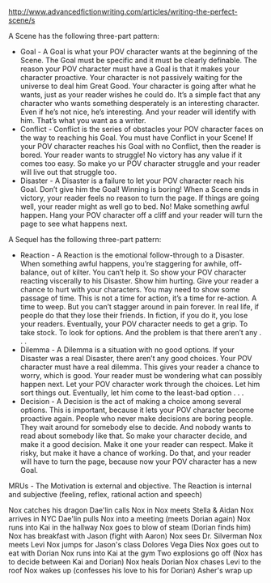 http://www.advancedfictionwriting.com/articles/writing-the-perfect-scene/s

A Scene has the following three-part pattern:
* Goal - A Goal is what your POV character wants at the beginning of the Scene. The Goal must be specific and it must be clearly definable. The reason your POV character must have a Goal is that it makes your character proactive. Your character is not passively waiting for the universe to deal him Great Good. Your character is going after what he wants, just as your reader wishes he could do. It’s a simple fact that any character who wants something desperately is an interesting character. Even if he’s not nice, he’s interesting. And your reader will identify with him. That’s what you want as a writer.
* Conflict - Conflict is the series of obstacles your POV character faces on the way to reaching his Goal. You must have Conflict in your Scene! If your POV character reaches his Goal with no Conflict, then the reader is bored. Your reader wants to struggle! No victory has any value if it comes too easy. So make yo ur POV character struggle and your reader will live out that struggle too.
* Disaster - A Disaster is a failure to let your POV character reach his Goal. Don’t give him the Goal! Winning is boring! When a Scene ends in victory, your reader feels no reason to turn the page. If things are going well, your reader might as well go to bed. No! Make something awful happen. Hang your POV character off a cliff and your reader will turn the page to see what happens next.

A Sequel has the following three-part pattern:
* Reaction - A Reaction is the emotional follow-through to a Disaster. When something awful happens, you’re staggering for awhile, off-balance, out of kilter. You can’t help it. So show your POV character reacting viscerally to his Disaster. Show him hurting. Give your reader a chance to hurt with your characters. You may need to show some passage of time. This is not a time for action, it’s a time for re-action. A time to weep. But you can’t stagger around in pain forever. In real life, if people do that they lose their friends. In fiction, if you do it, you lose your readers. Eventually, your POV character needs to get a grip. To take stock. To look for options. And the problem is that there aren’t any . . .
* Dilemma -  A Dilemma is a situation with no good options. If your Disaster was a real Disaster, there aren’t any good choices. Your POV character must have a real dilemma. This gives your reader a chance to worry, which is good. Your reader must be wondering what can possibly happen next. Let your POV character work through the choices. Let him sort things out. Eventually, let him come to the least-bad option . . .
* Decision - A Decision is the act of making a choice among several options. This is important, because it lets your POV character become proactive again. People who never make decisions are boring people. They wait around for somebody else to decide. And nobody wants to read about somebody like that. So make your character decide, and make it a good decision. Make it one your reader can respect. Make it risky, but make it have a chance of working. Do that, and your reader will have to turn the page, because now your POV character has a new Goal.

MRUs -  The Motivation is external and objective. The Reaction is internal and subjective (feeling, reflex, rational action and speech)




Nox catches his dragon
Dae'lin calls Nox in
Nox meets Stella & Aidan
Nox arrives in NYC
Dae'lin pulls Nox into a meeting (meets Dorian again)
Nox runs into Kai in the hallway
Nox goes to blow of steam (Dorian finds him)
Nox has breakfast with Jason (fight with Aaron)
Nox sees Dr. Silverman
Nox meets Levi
Nox jumps for Jason's class
Dolores Vega Dies
Nox goes out to eat with Dorian
Nox runs into Kai at the gym
Two explosions go off (Nox has to decide between Kai and Dorian)
Nox heals Dorian
Nox chases Levi to the roof
Nox wakes up (confesses his love to his for Dorian)
Asher's wrap up